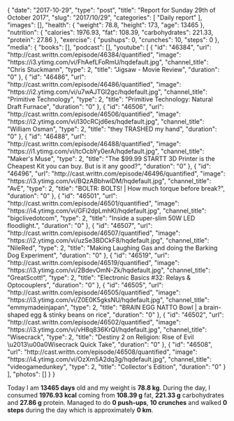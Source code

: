 {
    "date": "2017-10-29",
    "type": "post",
    "title": "Report for Sunday 29th of October 2017",
    "slug": "2017\/10\/29",
    "categories": [
        "Daily report"
    ],
    "images": [],
    "health": {
        "weight": 78.8,
        "height": 173,
        "age": 13465
    },
    "nutrition": {
        "calories": 1976.93,
        "fat": 108.39,
        "carbohydrates": 221.33,
        "protein": 27.86
    },
    "exercise": {
        "pushups": 0,
        "crunches": 10,
        "steps": 0
    },
    "media": {
        "books": [],
        "podcast": [],
        "youtube": [
            {
                "id": "46384",
                "url": "http:\/\/cast.writtn.com\/episode\/46384\/quantified",
                "image": "https:\/\/i3.ytimg.com\/vi\/FhAefLFoRmU\/hqdefault.jpg",
                "channel_title": "Chris Stuckmann",
                "type": 2,
                "title": "Jigsaw - Movie Review",
                "duration": "0"
            },
            {
                "id": "46486",
                "url": "http:\/\/cast.writtn.com\/episode\/46486\/quantified",
                "image": "https:\/\/i2.ytimg.com\/vi\/u7wAJTGl2gc\/hqdefault.jpg",
                "channel_title": "Primitive Technology",
                "type": 2,
                "title": "Primitive Technology: Natural Draft Furnace",
                "duration": "0"
            },
            {
                "id": "46506",
                "url": "http:\/\/cast.writtn.com\/episode\/46506\/quantified",
                "image": "https:\/\/i2.ytimg.com\/vi\/I30cRCjd6es\/hqdefault.jpg",
                "channel_title": "William Osman",
                "type": 2,
                "title": "they TRASHED my hand",
                "duration": "0"
            },
            {
                "id": "46488",
                "url": "http:\/\/cast.writtn.com\/episode\/46488\/quantified",
                "image": "https:\/\/i1.ytimg.com\/vi\/tcOcbYy0erA\/hqdefault.jpg",
                "channel_title": "Maker's Muse",
                "type": 2,
                "title": "The $99.99 STARTT 3D Printer is the Cheapest Kit you can buy. But is it any good?",
                "duration": "0"
            },
            {
                "id": "46496",
                "url": "http:\/\/cast.writtn.com\/episode\/46496\/quantified",
                "image": "https:\/\/i3.ytimg.com\/vi\/BQzABbhwlDM\/hqdefault.jpg",
                "channel_title": "AvE",
                "type": 2,
                "title": "BOLTR: BOLTS! | How much torque before break?",
                "duration": "0"
            },
            {
                "id": "46501",
                "url": "http:\/\/cast.writtn.com\/episode\/46501\/quantified",
                "image": "https:\/\/i4.ytimg.com\/vi\/GFi2dpLmhKI\/hqdefault.jpg",
                "channel_title": "bigclivedotcom",
                "type": 2,
                "title": "Inside a super-slim 50W LED floodlight.",
                "duration": "0"
            },
            {
                "id": "46507",
                "url": "http:\/\/cast.writtn.com\/episode\/46507\/quantified",
                "image": "https:\/\/i2.ytimg.com\/vi\/uzSe3BDCkF8\/hqdefault.jpg",
                "channel_title": "NileRed",
                "type": 2,
                "title": "Making Laughing Gas and doing the Barking Dog Experiment",
                "duration": "0"
            },
            {
                "id": "46519",
                "url": "http:\/\/cast.writtn.com\/episode\/46519\/quantified",
                "image": "https:\/\/i3.ytimg.com\/vi\/2BdevOmN-Zk\/hqdefault.jpg",
                "channel_title": "GreatScott!",
                "type": 2,
                "title": "Electronic Basics #32: Relays & Optocouplers",
                "duration": "0"
            },
            {
                "id": "46505",
                "url": "http:\/\/cast.writtn.com\/episode\/46505\/quantified",
                "image": "https:\/\/i3.ytimg.com\/vi\/Z0E0K5gksNU\/hqdefault.jpg",
                "channel_title": "emmymadeinjapan",
                "type": 2,
                "title": "BRAIN EGG NATTO Bowl | a brain-shaped egg & stinky beans on rice",
                "duration": "0"
            },
            {
                "id": "46502",
                "url": "http:\/\/cast.writtn.com\/episode\/46502\/quantified",
                "image": "https:\/\/i3.ytimg.com\/vi\/vH8q836KrQI\/hqdefault.jpg",
                "channel_title": "Wisecrack",
                "type": 2,
                "title": "Destiny 2 on Religion: Rise of Evil \u2013\u00a0Wisecrack Quick Take",
                "duration": "0"
            },
            {
                "id": "46508",
                "url": "http:\/\/cast.writtn.com\/episode\/46508\/quantified",
                "image": "https:\/\/i4.ytimg.com\/vi\/OzXm5A2dq3g\/hqdefault.jpg",
                "channel_title": "videogamedunkey",
                "type": 2,
                "title": "Collector's Edition",
                "duration": "0"
            }
        ],
        "photos": []
    }
}

Today I am <strong>13465 days</strong> old and my weight is <strong>78.8 kg</strong>. During the day, I consumed <strong>1976.93 kcal</strong> coming from <strong>108.39 g</strong> fat, <strong>221.33 g</strong> carbohydrates and <strong>27.86 g</strong> protein. Managed to do <strong>0 push-ups</strong>, <strong>10 crunches</strong> and walked <strong>0 steps</strong> during the day which is approximately <strong>0 km</strong>.